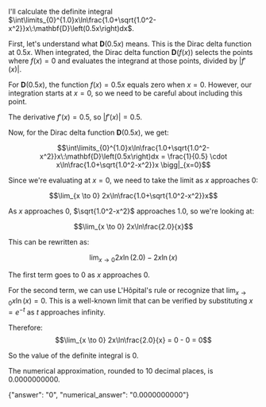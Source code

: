 I'll calculate the definite integral $\int\limits_{0}^{1.0}x\ln\frac{1.0+\sqrt{1.0^2-x^2}}x\:\mathbf{D}\left(0.5x\right)dx$.

First, let's understand what $\mathbf{D}(0.5x)$ means. This is the Dirac delta function at $0.5x$. When integrated, the Dirac delta function $\mathbf{D}(f(x))$ selects the points where $f(x) = 0$ and evaluates the integrand at those points, divided by $|f'(x)|$.

For $\mathbf{D}(0.5x)$, the function $f(x) = 0.5x$ equals zero when $x = 0$. However, our integration starts at $x = 0$, so we need to be careful about including this point.

The derivative $f'(x) = 0.5$, so $|f'(x)| = 0.5$.

Now, for the Dirac delta function $\mathbf{D}(0.5x)$, we get:

$$\int\limits_{0}^{1.0}x\ln\frac{1.0+\sqrt{1.0^2-x^2}}x\:\mathbf{D}\left(0.5x\right)dx = \frac{1}{0.5} \cdot x\ln\frac{1.0+\sqrt{1.0^2-x^2}}x \bigg|_{x=0}$$

Since we're evaluating at $x = 0$, we need to take the limit as $x$ approaches 0:

$$\lim_{x \to 0} 2x\ln\frac{1.0+\sqrt{1.0^2-x^2}}x$$

As $x$ approaches 0, $\sqrt{1.0^2-x^2}$ approaches 1.0, so we're looking at:

$$\lim_{x \to 0} 2x\ln\frac{2.0}{x}$$

This can be rewritten as:

$$\lim_{x \to 0} 2x\ln(2.0) - 2x\ln(x)$$

The first term goes to 0 as $x$ approaches 0.

For the second term, we can use L'Hôpital's rule or recognize that $\lim_{x \to 0} x\ln(x) = 0$. This is a well-known limit that can be verified by substituting $x = e^{-t}$ as $t$ approaches infinity.

Therefore:
$$\lim_{x \to 0} 2x\ln\frac{2.0}{x} = 0 - 0 = 0$$

So the value of the definite integral is 0.

The numerical approximation, rounded to 10 decimal places, is 0.0000000000.

{"answer": "0", "numerical_answer": "0.0000000000"}